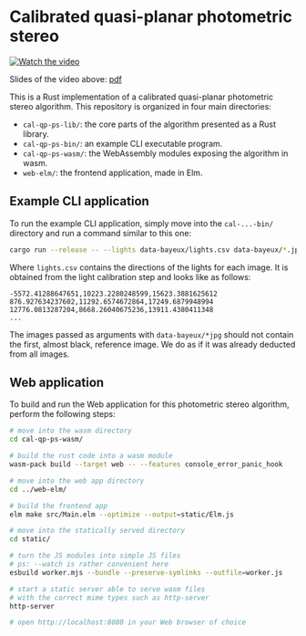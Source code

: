 # Calibrated quasi-planar photometric stereo

[![Watch the video][thumbnail]][video]

Slides of the video above: [pdf][slides]

This is a Rust implementation of a calibrated quasi-planar photometric stereo algorithm.
This repository is organized in four main directories:

- `cal-qp-ps-lib/`: the core parts of the algorithm presented as a Rust library.
- `cal-qp-ps-bin/`: an example CLI executable program.
- `cal-qp-ps-wasm/`: the WebAssembly modules exposing the algorithm in wasm.
- `web-elm/`: the frontend application, made in Elm.

[video]: https://youtu.be/oGjEF13Qmvs
[thumbnail]: https://img.youtube.com/vi/oGjEF13Qmvs/0.jpg
[slides]: https://mpizenberg.github.io/resources/calibrated-quasi-planar-photometric-stereo/photometric-stereo-web-rust-cv-sept-2021.pdf

## Example CLI application

To run the example CLI application, simply move into the `cal-...-bin/` directory
and run a command similar to this one:

```sh
cargo run --release -- --lights data-bayeux/lights.csv data-bayeux/*.jpg
```

Where `lights.csv` contains the directions of the lights for each image.
It is obtained from the light calibration step and looks like as follows:

```csv
-5572.41288647651,10223.2280248599,15623.3881625612
876.927634237602,11292.6574672864,17249.6879948994
12776.0813287204,8668.26040675236,13911.4380411348
...
```

The images passed as arguments with `data-bayeux/*jpg` should not contain
the first, almost black, reference image.
We do as if it was already deducted from all images.

## Web application

To build and run the Web application for this photometric stereo algorithm,
perform the following steps:

```sh
# move into the wasm directory
cd cal-qp-ps-wasm/

# build the rust code into a wasm module
wasm-pack build --target web -- --features console_error_panic_hook

# move into the web app directory
cd ../web-elm/

# build the frontend app
elm make src/Main.elm --optimize --output=static/Elm.js

# move into the statically served directory
cd static/

# turn the JS modules into simple JS files
# ps: --watch is rather convenient here
esbuild worker.mjs --bundle --preserve-symlinks --outfile=worker.js

# start a static server able to serve wasm files
# with the correct mime types such as http-server
http-server

# open http://localhost:8080 in your Web browser of choice
```
